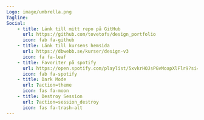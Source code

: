 ```yaml
---
Logo: image/umbrella.png
Tagline:
Social:
    - title: Länk till mitt repo på GitHub
      url: https://github.com/tovetofs/design_portfolio
      icon: fab fa-github
    - title: Länk till kursens hemsida
      url: https://dbwebb.se/kurser/design-v3
      icon: fa fa-leaf
    - title: Favoriter på spotify
      url: https://open.spotify.com/playlist/5xvkrHOJsPGvMoapXlFlr9?si=OK5Mzfn2RbuWeJWSRii00w
      icon: fab fa-spotify
    - title: Dark Mode
      url: ?action=theme
      icon: fas fa-moon
    - title: Destroy Session
      url: ?action=session_destroy
      icon: fas fa-trash-alt
---
```

